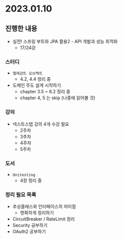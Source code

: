 # 2023.01.10

## 진행한 내용

- 실전! 스프링 부트와 JPA 활용2 - API 개발과 성능 최적화
	- 17/24강

### 스터디

- `엘레강트 오브젝트`
	- 4.2, 4.4 정리 중
- 도메인 주도 설계 시작하기
	- chapter 3.5 ~ 6.2 정리 중
	- chapter 4, 5 는 skip (나중에 읽어볼 것)

### 강의

- 넥스트스텝 강의 4개 수강 필요
	- 2주차
  - 3주차
  - 4주차
  - 5주차

### 도서

- `Unitesting`
	- 4장 정리 중

### 정리 필요 목록

- 추상클래스와 인터페이스의 차이점
	- 명확하게 정리하기
- CircuitBreaker / RateLimit 정리
- Security 공부하기
- OAuth2 공부하기
